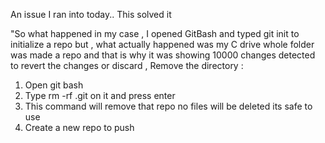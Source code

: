 An issue I ran into today.. This solved it

"So what happened in my case , I opened GitBash and typed git init to initialize a repo but , what actually happened was my C drive whole folder was made a repo and that is why it was showing 10000 changes detected to revert the changes or discard , Remove the directory :

1. Open git bash
2. Type rm -rf .git on it and press enter
3. This command will remove that repo no files will be deleted its safe to use
4. Create a new repo to push